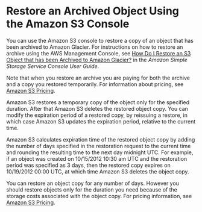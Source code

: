# Restore an Archived Object Using the Amazon S3 Console<a name="restoring-objects-console"></a>

You can use the Amazon S3 console to restore a copy of an object that has been archived to Amazon Glacier\. For instructions on how to restore an archive using the AWS Management Console, see [ How Do I Restore an S3 Object that has been Archived to Amazon Glacier?](http://docs.aws.amazon.com/AmazonS3/latest/user-guide/restore-archived-objects.html) in the *Amazon Simple Storage Service Console User Guide*\.

Note that when you restore an archive you are paying for both the archive and a copy you restored temporarily\. For information about pricing, see [Amazon S3 Pricing](https://aws.amazon.com/s3/pricing/)\. 

Amazon S3 restores a temporary copy of the object only for the specified duration\. After that Amazon S3 deletes the restored object copy\. You can modify the expiration period of a restored copy, by reissuing a restore, in which case Amazon S3 updates the expiration period, relative to the current time\. 

Amazon S3 calculates expiration time of the restored object copy by adding the number of days specified in the restoration request to the current time and rounding the resulting time to the next day midnight UTC\. For example, if an object was created on 10/15/2012 10:30 am UTC and the restoration period was specified as 3 days, then the restored copy expires on 10/19/2012 00:00 UTC, at which time Amazon S3 deletes the object copy\. 

You can restore an object copy for any number of days\. However you should restore objects only for the duration you need because of the storage costs associated with the object copy\. For pricing information, see [Amazon S3 Pricing](https://aws.amazon.com/s3/pricing/)\.